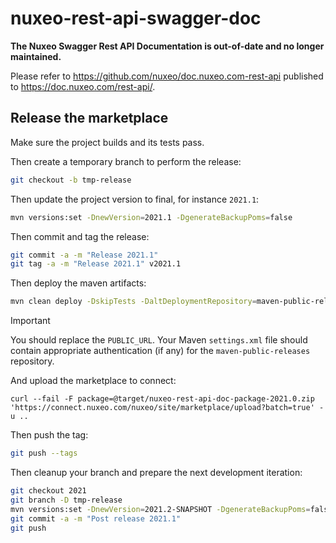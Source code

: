 # nuxeo-rest-api-swagger-doc

**The Nuxeo Swagger Rest API Documentation is out-of-date and no longer maintained.**

Please refer to https://github.com/nuxeo/doc.nuxeo.com-rest-api published to https://doc.nuxeo.com/rest-api/.

## Release the marketplace

Make sure the project builds and its tests pass.

Then create a temporary branch to perform the release:

```bash
git checkout -b tmp-release
```

Then update the project version to final, for instance `2021.1`:

```bash
mvn versions:set -DnewVersion=2021.1 -DgenerateBackupPoms=false
```

Then commit and tag the release:

```bash
git commit -a -m "Release 2021.1"
git tag -a -m "Release 2021.1" v2021.1
```

Then deploy the maven artifacts:

```bash
mvn clean deploy -DskipTests -DaltDeploymentRepository=maven-public-releases::default::PUBLIC_URL
```

> [!IMPORTANT]
> You should replace the `PUBLIC_URL`.
> Your Maven `settings.xml` file should contain appropriate authentication (if any) for the `maven-public-releases` repository.


And upload the marketplace to connect:

```
curl --fail -F package=@target/nuxeo-rest-api-doc-package-2021.0.zip 'https://connect.nuxeo.com/nuxeo/site/marketplace/upload?batch=true' -u ..
```

Then push the tag:

```bash
git push --tags
```

Then cleanup your branch and prepare the next development iteration:

```bash
git checkout 2021
git branch -D tmp-release
mvn versions:set -DnewVersion=2021.2-SNAPSHOT -DgenerateBackupPoms=false
git commit -a -m "Post release 2021.1"
git push
```
